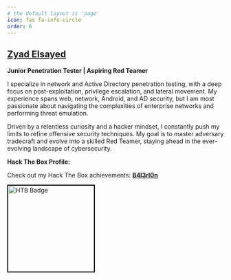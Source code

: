 ```yaml
---
# the default layout is 'page'
icon: fas fa-info-circle
order: 6
---
```


## [Zyad Elsayed](https://www.linkedin.com/in/zyad-abdelbary/) 

**Junior Penetration Tester \| Aspiring Red Teamer**





I specialize in network and Active Directory penetration testing, with a deep focus on post-exploitation, privilege escalation, and lateral movement. My experience spans web, network, Android, and AD security, but I am most passionate about navigating the complexities of enterprise networks and performing threat emulation.

Driven by a relentless curiosity and a hacker mindset, I constantly push my limits to refine offensive security techniques. My goal is to master adversary tradecraft and evolve into a skilled Red Teamer, staying ahead in the ever-evolving landscape of cybersecurity.


**Hack The Box Profile:**

<p>Check out my Hack The Box achievements: <a href="https://app.hackthebox.com/profile/1862550" target="_blank"><strong>B4l3rI0n</strong></a></p>

<a href="https://app.hackthebox.com/profile/1862550" target="_blank">
  <img src="https://www.hackthebox.com/badge/image/1862550" alt="HTB Badge" style="width: 200px; border: 2px solid #000;">
</a>